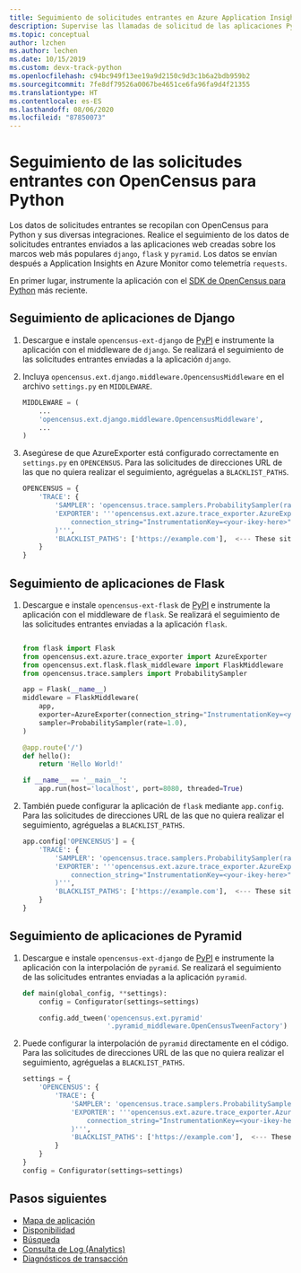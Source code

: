 ```yaml
---
title: Seguimiento de solicitudes entrantes en Azure Application Insights con OpenCensus para Python | Microsoft Docs
description: Supervise las llamadas de solicitud de las aplicaciones Python a través de OpenCensus para Python.
ms.topic: conceptual
author: lzchen
ms.author: lechen
ms.date: 10/15/2019
ms.custom: devx-track-python
ms.openlocfilehash: c94bc949f13ee19a9d2150c9d3c1b6a2bdb959b2
ms.sourcegitcommit: 7fe8df79526a0067be4651ce6fa96fa9d4f21355
ms.translationtype: HT
ms.contentlocale: es-ES
ms.lasthandoff: 08/06/2020
ms.locfileid: "87850073"
---
```

# <a name="track-incoming-requests-with-opencensus-python"></a>Seguimiento de las solicitudes entrantes con OpenCensus para Python

Los datos de solicitudes entrantes se recopilan con OpenCensus para Python y sus diversas integraciones. Realice el seguimiento de los datos de solicitudes entrantes enviados a las aplicaciones web creadas sobre los marcos web más populares `django`, `flask` y `pyramid`. Los datos se envían después a Application Insights en Azure Monitor como telemetría `requests`.

En primer lugar, instrumente la aplicación con el [SDK de OpenCensus para Python](./opencensus-python.md) más reciente.

## <a name="tracking-django-applications"></a>Seguimiento de aplicaciones de Django

1. Descargue e instale `opencensus-ext-django` de [PyPI](https://pypi.org/project/opencensus-ext-django/) e instrumente la aplicación con el middleware de `django`. Se realizará el seguimiento de las solicitudes entrantes enviadas a la aplicación `django`.

2. Incluya `opencensus.ext.django.middleware.OpencensusMiddleware` en el archivo `settings.py` en `MIDDLEWARE`.

    ```python
    MIDDLEWARE = (
        ...
        'opencensus.ext.django.middleware.OpencensusMiddleware',
        ...
    )
    ```

3. Asegúrese de que AzureExporter está configurado correctamente en `settings.py` en `OPENCENSUS`. Para las solicitudes de direcciones URL de las que no quiera realizar el seguimiento, agréguelas a `BLACKLIST_PATHS`.

    ```python
    OPENCENSUS = {
        'TRACE': {
            'SAMPLER': 'opencensus.trace.samplers.ProbabilitySampler(rate=1)',
            'EXPORTER': '''opencensus.ext.azure.trace_exporter.AzureExporter(
                connection_string="InstrumentationKey=<your-ikey-here>"
            )''',
            'BLACKLIST_PATHS': ['https://example.com'],  <--- These sites will not be traced if a request is sent to it.
        }
    }
    ```

## <a name="tracking-flask-applications"></a>Seguimiento de aplicaciones de Flask

1. Descargue e instale `opencensus-ext-flask` de [PyPI](https://pypi.org/project/opencensus-ext-flask/) e instrumente la aplicación con el middleware de `flask`. Se realizará el seguimiento de las solicitudes entrantes enviadas a la aplicación `flask`.

    ```python
    
    from flask import Flask
    from opencensus.ext.azure.trace_exporter import AzureExporter
    from opencensus.ext.flask.flask_middleware import FlaskMiddleware
    from opencensus.trace.samplers import ProbabilitySampler
    
    app = Flask(__name__)
    middleware = FlaskMiddleware(
        app,
        exporter=AzureExporter(connection_string="InstrumentationKey=<your-ikey-here>"),
        sampler=ProbabilitySampler(rate=1.0),
    )
    
    @app.route('/')
    def hello():
        return 'Hello World!'
    
    if __name__ == '__main__':
        app.run(host='localhost', port=8080, threaded=True)
    
    ```

2. También puede configurar la aplicación de `flask` mediante `app.config`. Para las solicitudes de direcciones URL de las que no quiera realizar el seguimiento, agréguelas a `BLACKLIST_PATHS`.

    ```python
    app.config['OPENCENSUS'] = {
        'TRACE': {
            'SAMPLER': 'opencensus.trace.samplers.ProbabilitySampler(rate=1.0)',
            'EXPORTER': '''opencensus.ext.azure.trace_exporter.AzureExporter(
                connection_string="InstrumentationKey=<your-ikey-here>",
            )''',
            'BLACKLIST_PATHS': ['https://example.com'],  <--- These sites will not be traced if a request is sent to it.
        }
    }
    ```

## <a name="tracking-pyramid-applications"></a>Seguimiento de aplicaciones de Pyramid

1. Descargue e instale `opencensus-ext-django` de [PyPI](https://pypi.org/project/opencensus-ext-pyramid/) e instrumente la aplicación con la interpolación de `pyramid`. Se realizará el seguimiento de las solicitudes entrantes enviadas a la aplicación `pyramid`.

    ```python
    def main(global_config, **settings):
        config = Configurator(settings=settings)
    
        config.add_tween('opencensus.ext.pyramid'
                         '.pyramid_middleware.OpenCensusTweenFactory')
    ```

2. Puede configurar la interpolación de `pyramid` directamente en el código. Para las solicitudes de direcciones URL de las que no quiera realizar el seguimiento, agréguelas a `BLACKLIST_PATHS`.

    ```python
    settings = {
        'OPENCENSUS': {
            'TRACE': {
                'SAMPLER': 'opencensus.trace.samplers.ProbabilitySampler(rate=1.0)',
                'EXPORTER': '''opencensus.ext.azure.trace_exporter.AzureExporter(
                    connection_string="InstrumentationKey=<your-ikey-here>",
                )''',
                'BLACKLIST_PATHS': ['https://example.com'],  <--- These sites will not be traced if a request is sent to it.
            }
        }
    }
    config = Configurator(settings=settings)
    ```

## <a name="next-steps"></a>Pasos siguientes

* [Mapa de aplicación](./app-map.md)
* [Disponibilidad](./monitor-web-app-availability.md)
* [Búsqueda](./diagnostic-search.md)
* [Consulta de Log (Analytics)](../log-query/log-query-overview.md)
* [Diagnósticos de transacción](./transaction-diagnostics.md)

